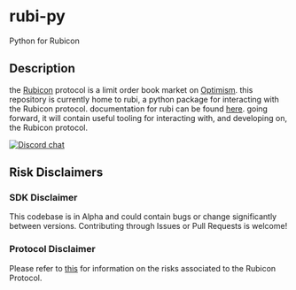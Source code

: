# rubi-py
Python for Rubicon

## Description 
the [Rubicon](https://rubicon.finance) protocol is a limit order book market on [Optimism](https://www.optimism.io/). this repository is currently home to rubi, a python package for interacting with the Rubicon protocol. documentation for rubi can be found [here](https://rubi.readthedocs.io/en/latest/#). going forward, it will contain 
useful tooling for interacting with, and developing on, the Rubicon protocol. 

[![Discord chat][discord-badge]][discord-url]

[discord-badge]: https://img.shields.io/discord/752590582274326680.svg?logo=discord&style=flat-square
[discord-url]: https://discord.com/invite/E7pS24J

## Risk Disclaimers

### SDK Disclaimer

This codebase is in Alpha and could contain bugs or change significantly between versions. Contributing through Issues or Pull Requests is welcome!

### Protocol Disclaimer

Please refer to [this](https://docs.rubicon.finance/docs/protocol/rubicon-pools/risks) for information on the risks associated to the Rubicon Protocol.